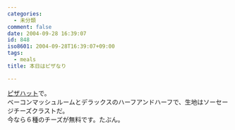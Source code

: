 ```yaml
---
categories:
  - 未分類
comment: false
date: 2004-09-28 16:39:07
id: 848
iso8601: 2004-09-28T16:39:07+09:00
tags:
  - meals
title: 本日はピザなり

---
```


<div class="entry-body">
  <p><a href="https://pizzahut.jp/pc/top">ピザハット</a>で。<br />
    ベーコンマッシュルームとデラックスのハーフアンドハーフで、生地はソーセージチーズクラストだ。<br />
    今なら６種のチーズが無料です。たぶん。</p>
</div>
